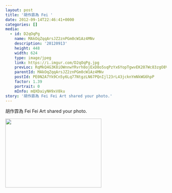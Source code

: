 ```yaml
---
layout: post
title: '胡作霏為 Fei ' 
date: 2012-09-14T22:46:41+0000 
categories: [] 
media:
  - id: D2qOqPg
    name: MAkOqZqqArsJZ2znPGm0cW1Az4MNv
    description: '20120913'   
    height: 448
    width: 624
    type: image/jpeg
    link: https://i.imgur.com/D2qOqPg.jpg
    prevLoc: RqMkQ4G3K8iOWnnwYRvrh8ojExD8o5sqPzYx6YopTgwvEK207Wc83zgO8V86IjyKoVk9rlUQA7w3yMN1fJ3xWpnKoXiPwODx98M8HlXx8W0JQ1FXW5jQLL2pFLN1gVr1rLfnzqmJQJX4trNqXMl6NnU6gjVrV4pKtWG46g3JoyIBxjLKNnLNuMZpzMWkJBIQgXjARML4tKkGqjnvLVT1DkpQQEBQI4yW6WQ
    parentId: MAkOqZqqArsJZ2znPGm0cW1Az4MNv
    postId: PE0N2A7Yk9Cn5y6Lq77NtgzLN67PQnIjl23rL43jcknYmNkWG6hpP
    factor: 1.39
    portrait: 0
    mInfo: mQXDaiyNH9xV8ku
story: '胡作霏為 Fei Fei Art shared your photo.'  
---
```


胡作霏為 Fei Fei Art shared your photo.


[//]: #media:  
<a href="https://i.imgur.com/D2qOqPg.jpg"><img src="https://i.imgur.com/D2qOqPg.jpg" height="215" width="300" /></a> 
 
